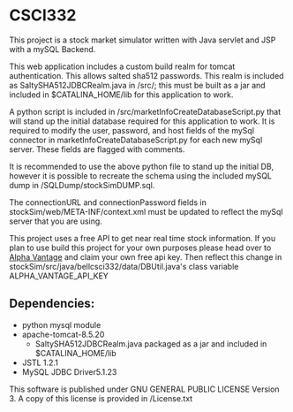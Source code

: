 # CSCI332
This project is a stock market simulator written with Java servlet and JSP with
a mySQL Backend.

This web application includes a custom build realm for tomcat authentication.
This allows salted sha512 passwords. This realm is included as
SaltySHA512JDBCRealm.java in /src/; this must be built as a jar and included in
$CATALINA_HOME/lib for this application to work.

A python script is included in /src/marketInfoCreateDatabaseScript.py that will
stand up the initial database required for this application to work. It is
required to modify the user, password, and host fields of the mySql connector
in marketInfoCreateDatabaseScript.py for each new mySql server. These fields are
flagged with comments.

It is recommended to use the above python file to stand up the initial DB,
however it is possible to recreate the schema using the included mySQL dump
in /SQLDump/stockSimDUMP.sql.

The connectionURL and connectionPassword fields in
stockSim/web/META-INF/context.xml must be updated to reflect the mySql server
that you are using.

This project uses a free API to get near real time stock information. If you
plan to use build this project for your own purposes please head over to
[Alpha Vantage](https://www.alphavantage.co/support/#api-key) and claim your
own free api key. Then reflect this change in
stockSim/src/java/bellcsci332/data/DBUtil.java's class variable
ALPHA_VANTAGE_API_KEY  

## Dependencies:
+ python mysql module
+ apache-tomcat-8.5.20
  + SaltySHA512JDBCRealm.java packaged as a jar and included in $CATALINA_HOME/lib
+ JSTL 1.2.1
+ MySQL JDBC Driver5.1.23

This software is published under GNU GENERAL PUBLIC LICENSE Version 3. A copy
of this license is provided in /License.txt
